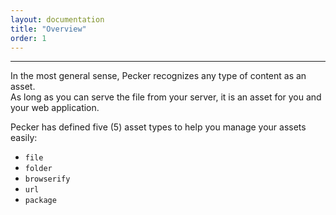 ```yaml
---
layout: documentation
title: "Overview"
order: 1
---
```


----

In the most general sense, Pecker recognizes any type of content as an asset.
<br/>As long as you can serve the file from your server, it is an asset for you and your web application.

Pecker has defined five (5) asset types to help you manage your assets easily:

* `file`
* `folder`
* `browserify`
* `url`
* `package`

